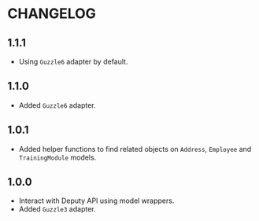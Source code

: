 # CHANGELOG

## 1.1.1

* Using `Guzzle6` adapter by default.

## 1.1.0

* Added `Guzzle6` adapter.

## 1.0.1

* Added helper functions to find related objects on `Address`, `Employee` and `TrainingModule` models.

## 1.0.0

* Interact with Deputy API using model wrappers.
* Added `Guzzle3` adapter.
